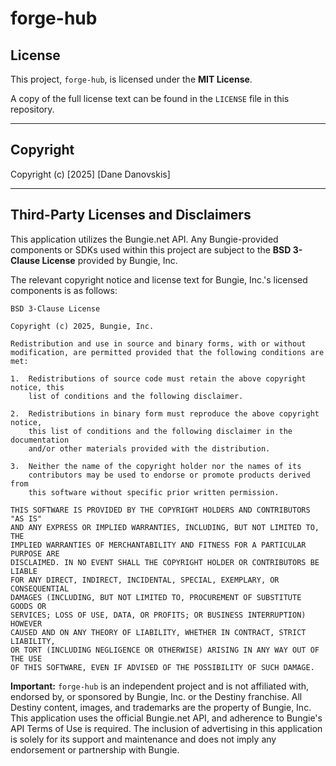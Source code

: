 # forge-hub

## License

This project, `forge-hub`, is licensed under the **MIT License**.

A copy of the full license text can be found in the `LICENSE` file in this repository.

---

## Copyright

Copyright (c) [2025] [Dane Danovskis]

---

## Third-Party Licenses and Disclaimers

This application utilizes the Bungie.net API. Any Bungie-provided components or SDKs used within this project are subject to the **BSD 3-Clause License** provided by Bungie, Inc.

The relevant copyright notice and license text for Bungie, Inc.'s licensed components is as follows:

```
BSD 3-Clause License

Copyright (c) 2025, Bungie, Inc.

Redistribution and use in source and binary forms, with or without
modification, are permitted provided that the following conditions are met:

1.  Redistributions of source code must retain the above copyright notice, this
    list of conditions and the following disclaimer.

2.  Redistributions in binary form must reproduce the above copyright notice,
    this list of conditions and the following disclaimer in the documentation
    and/or other materials provided with the distribution.

3.  Neither the name of the copyright holder nor the names of its
    contributors may be used to endorse or promote products derived from
    this software without specific prior written permission.

THIS SOFTWARE IS PROVIDED BY THE COPYRIGHT HOLDERS AND CONTRIBUTORS "AS IS"
AND ANY EXPRESS OR IMPLIED WARRANTIES, INCLUDING, BUT NOT LIMITED TO, THE
IMPLIED WARRANTIES OF MERCHANTABILITY AND FITNESS FOR A PARTICULAR PURPOSE ARE
DISCLAIMED. IN NO EVENT SHALL THE COPYRIGHT HOLDER OR CONTRIBUTORS BE LIABLE
FOR ANY DIRECT, INDIRECT, INCIDENTAL, SPECIAL, EXEMPLARY, OR CONSEQUENTIAL
DAMAGES (INCLUDING, BUT NOT LIMITED TO, PROCUREMENT OF SUBSTITUTE GOODS OR
SERVICES; LOSS OF USE, DATA, OR PROFITS; OR BUSINESS INTERRUPTION) HOWEVER
CAUSED AND ON ANY THEORY OF LIABILITY, WHETHER IN CONTRACT, STRICT LIABILITY,
OR TORT (INCLUDING NEGLIGENCE OR OTHERWISE) ARISING IN ANY WAY OUT OF THE USE
OF THIS SOFTWARE, EVEN IF ADVISED OF THE POSSIBILITY OF SUCH DAMAGE.
```

**Important:** `forge-hub` is an independent project and is not affiliated with, endorsed by, or sponsored by Bungie, Inc. or the Destiny franchise. All Destiny content, images, and trademarks are the property of Bungie, Inc. This application uses the official Bungie.net API, and adherence to Bungie's API Terms of Use is required. The inclusion of advertising in this application is solely for its support and maintenance and does not imply any endorsement or partnership with Bungie.

